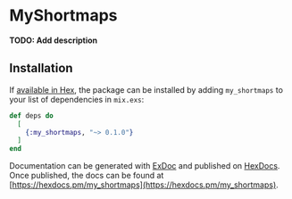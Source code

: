 # MyShortmaps

**TODO: Add description**

## Installation

If [available in Hex](https://hex.pm/docs/publish), the package can be installed
by adding `my_shortmaps` to your list of dependencies in `mix.exs`:

```elixir
def deps do
  [
    {:my_shortmaps, "~> 0.1.0"}
  ]
end
```

Documentation can be generated with [ExDoc](https://github.com/elixir-lang/ex_doc)
and published on [HexDocs](https://hexdocs.pm). Once published, the docs can
be found at [https://hexdocs.pm/my_shortmaps](https://hexdocs.pm/my_shortmaps).

